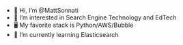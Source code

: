 - 👋  Hi, I’m @MattSonnati
- 👀  I’m interested in Search Engine Technology and EdTech
- 🖥️   My favorite stack is Python/AWS/Bubble
- 🌱  I’m currently learning Elasticsearch


<!---
MattSonnati/MattSonnati is a ✨ special ✨ repository because its `README.md` (this file) appears on your GitHub profile.
You can click the Preview link to take a look at your changes.
--->
